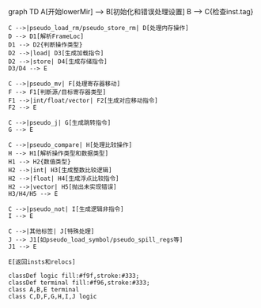 graph TD
    A[开始lowerMir] --> B[初始化和错误处理设置]
    B --> C{检查inst.tag}
    
    C -->|pseudo_load_rm/pseudo_store_rm| D[处理内存操作]
    D --> D1[解析FrameLoc]
    D1 --> D2{判断操作类型}
    D2 -->|load| D3[生成加载指令]
    D2 -->|store| D4[生成存储指令]
    D3/D4 --> E
    
    C -->|pseudo_mv| F[处理寄存器移动]
    F --> F1[判断源/目标寄存器类型]
    F1 -->|int/float/vector| F2[生成对应移动指令]
    F2 --> E
    
    C -->|pseudo_j| G[生成跳转指令]
    G --> E
    
    C -->|pseudo_compare| H[处理比较操作]
    H --> H1[解析操作类型和数据类型]
    H1 --> H2{数值类型}
    H2 -->|int| H3[生成整数比较逻辑]
    H2 -->|float| H4[生成浮点比较指令]
    H2 -->|vector| H5[抛出未实现错误]
    H3/H4/H5 --> E
    
    C -->|pseudo_not| I[生成逻辑非指令]
    I --> E
    
    C -->|其他标签| J[特殊处理]
    J --> J1[如pseudo_load_symbol/pseudo_spill_regs等]
    J1 --> E
    
    E[返回insts和relocs]
    
    classDef logic fill:#f9f,stroke:#333;
    classDef terminal fill:#f96,stroke:#333;
    class A,B,E terminal
    class C,D,F,G,H,I,J logic
